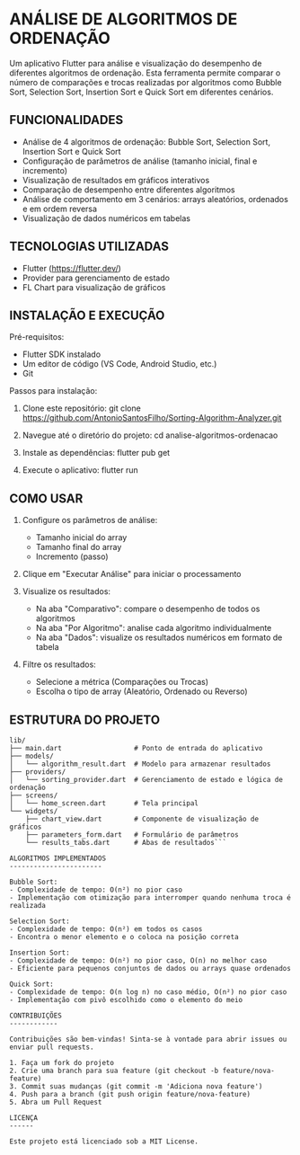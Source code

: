 ANÁLISE DE ALGORITMOS DE ORDENAÇÃO
==================================

Um aplicativo Flutter para análise e visualização do desempenho de diferentes algoritmos de ordenação. Esta ferramenta permite comparar o número de comparações e trocas realizadas por algoritmos como Bubble Sort, Selection Sort, Insertion Sort e Quick Sort em diferentes cenários.

FUNCIONALIDADES
--------------

- Análise de 4 algoritmos de ordenação: Bubble Sort, Selection Sort, Insertion Sort e Quick Sort
- Configuração de parâmetros de análise (tamanho inicial, final e incremento)
- Visualização de resultados em gráficos interativos
- Comparação de desempenho entre diferentes algoritmos
- Análise de comportamento em 3 cenários: arrays aleatórios, ordenados e em ordem reversa
- Visualização de dados numéricos em tabelas

TECNOLOGIAS UTILIZADAS
---------------------

- Flutter (https://flutter.dev/)
- Provider para gerenciamento de estado
- FL Chart para visualização de gráficos

INSTALAÇÃO E EXECUÇÃO
--------------------

Pré-requisitos:
- Flutter SDK instalado
- Um editor de código (VS Code, Android Studio, etc.)
- Git

Passos para instalação:

1. Clone este repositório:
   git clone https://github.com/AntonioSantosFilho/Sorting-Algorithm-Analyzer.git

2. Navegue até o diretório do projeto:
   cd analise-algoritmos-ordenacao

3. Instale as dependências:
   flutter pub get

4. Execute o aplicativo:
   flutter run

COMO USAR
--------

1. Configure os parâmetros de análise:
   - Tamanho inicial do array
   - Tamanho final do array
   - Incremento (passo)

2. Clique em "Executar Análise" para iniciar o processamento

3. Visualize os resultados:
   - Na aba "Comparativo": compare o desempenho de todos os algoritmos
   - Na aba "Por Algoritmo": analise cada algoritmo individualmente
   - Na aba "Dados": visualize os resultados numéricos em formato de tabela

4. Filtre os resultados:
   - Selecione a métrica (Comparações ou Trocas)
   - Escolha o tipo de array (Aleatório, Ordenado ou Reverso)

ESTRUTURA DO PROJETO
-------------------
```
lib/
├── main.dart                  # Ponto de entrada do aplicativo
├── models/
│   └── algorithm_result.dart  # Modelo para armazenar resultados
├── providers/
│   └── sorting_provider.dart  # Gerenciamento de estado e lógica de ordenação
├── screens/
│   └── home_screen.dart       # Tela principal
└── widgets/
    ├── chart_view.dart        # Componente de visualização de gráficos
    ├── parameters_form.dart   # Formulário de parâmetros
    └── results_tabs.dart      # Abas de resultados```

ALGORITMOS IMPLEMENTADOS
-----------------------

Bubble Sort:
- Complexidade de tempo: O(n²) no pior caso
- Implementação com otimização para interromper quando nenhuma troca é realizada

Selection Sort:
- Complexidade de tempo: O(n²) em todos os casos
- Encontra o menor elemento e o coloca na posição correta

Insertion Sort:
- Complexidade de tempo: O(n²) no pior caso, O(n) no melhor caso
- Eficiente para pequenos conjuntos de dados ou arrays quase ordenados

Quick Sort:
- Complexidade de tempo: O(n log n) no caso médio, O(n²) no pior caso
- Implementação com pivô escolhido como o elemento do meio

CONTRIBUIÇÕES
------------

Contribuições são bem-vindas! Sinta-se à vontade para abrir issues ou enviar pull requests.

1. Faça um fork do projeto
2. Crie uma branch para sua feature (git checkout -b feature/nova-feature)
3. Commit suas mudanças (git commit -m 'Adiciona nova feature')
4. Push para a branch (git push origin feature/nova-feature)
5. Abra um Pull Request

LICENÇA
------

Este projeto está licenciado sob a MIT License.
